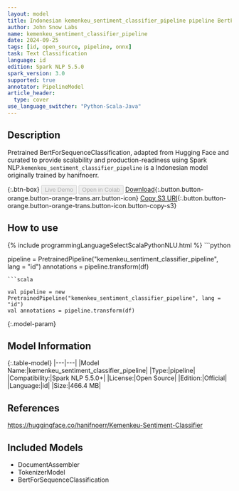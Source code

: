 ```yaml
---
layout: model
title: Indonesian kemenkeu_sentiment_classifier_pipeline pipeline BertForSequenceClassification from hanifnoerr
author: John Snow Labs
name: kemenkeu_sentiment_classifier_pipeline
date: 2024-09-25
tags: [id, open_source, pipeline, onnx]
task: Text Classification
language: id
edition: Spark NLP 5.5.0
spark_version: 3.0
supported: true
annotator: PipelineModel
article_header:
  type: cover
use_language_switcher: "Python-Scala-Java"
---
```


## Description

Pretrained BertForSequenceClassification, adapted from Hugging Face and curated to provide scalability and production-readiness using Spark NLP.`kemenkeu_sentiment_classifier_pipeline` is a Indonesian model originally trained by hanifnoerr.

{:.btn-box}
<button class="button button-orange" disabled>Live Demo</button>
<button class="button button-orange" disabled>Open in Colab</button>
[Download](https://s3.amazonaws.com/auxdata.johnsnowlabs.com/public/models/kemenkeu_sentiment_classifier_pipeline_id_5.5.0_3.0_1727305152615.zip){:.button.button-orange.button-orange-trans.arr.button-icon}
[Copy S3 URI](s3://auxdata.johnsnowlabs.com/public/models/kemenkeu_sentiment_classifier_pipeline_id_5.5.0_3.0_1727305152615.zip){:.button.button-orange.button-orange-trans.button-icon.button-copy-s3}

## How to use



<div class="tabs-box" markdown="1">
{% include programmingLanguageSelectScalaPythonNLU.html %}
```python

pipeline = PretrainedPipeline("kemenkeu_sentiment_classifier_pipeline", lang = "id")
annotations =  pipeline.transform(df)   

```
```scala

val pipeline = new PretrainedPipeline("kemenkeu_sentiment_classifier_pipeline", lang = "id")
val annotations = pipeline.transform(df)

```
</div>

{:.model-param}
## Model Information

{:.table-model}
|---|---|
|Model Name:|kemenkeu_sentiment_classifier_pipeline|
|Type:|pipeline|
|Compatibility:|Spark NLP 5.5.0+|
|License:|Open Source|
|Edition:|Official|
|Language:|id|
|Size:|466.4 MB|

## References

https://huggingface.co/hanifnoerr/Kemenkeu-Sentiment-Classifier

## Included Models

- DocumentAssembler
- TokenizerModel
- BertForSequenceClassification